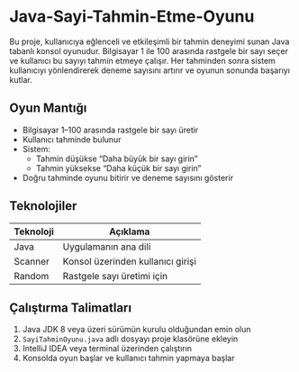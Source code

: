 # Java-Sayi-Tahmin-Etme-Oyunu


Bu proje, kullanıcıya eğlenceli ve etkileşimli bir tahmin deneyimi sunan Java tabanlı konsol oyunudur. Bilgisayar 1 ile 100 arasında rastgele bir sayı seçer ve kullanıcı bu sayıyı tahmin etmeye çalışır. Her tahminden sonra sistem kullanıcıyı yönlendirerek deneme sayısını artırır ve oyunun sonunda başarıyı kutlar.

##  Oyun Mantığı

- Bilgisayar 1–100 arasında rastgele bir sayı üretir
- Kullanıcı tahminde bulunur
- Sistem:
  - Tahmin düşükse “Daha büyük bir sayı girin”
  - Tahmin yüksekse “Daha küçük bir sayı girin”
- Doğru tahminde oyunu bitirir ve deneme sayısını gösterir

##  Teknolojiler

| Teknoloji | Açıklama                         |
|-----------|----------------------------------|
| Java      | Uygulamanın ana dili             |
| Scanner   | Konsol üzerinden kullanıcı girişi |
| Random    | Rastgele sayı üretimi için       |

## Çalıştırma Talimatları

1. Java JDK 8 veya üzeri sürümün kurulu olduğundan emin olun
2. `SayiTahminOyunu.java` adlı dosyayı proje klasörüne ekleyin
3. IntelliJ IDEA veya terminal üzerinden çalıştırın
4. Konsolda oyun başlar ve kullanıcı tahmin yapmaya başlar

